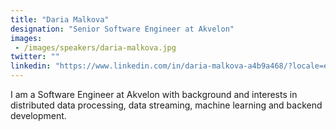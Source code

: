 ```yaml
---
title: "Daria Malkova"
designation: "Senior Software Engineer at Akvelon"
images: 
 - /images/speakers/daria-malkova.jpg
twitter: ""
linkedin: "https://www.linkedin.com/in/daria-malkova-a4b9a468/?locale=en_US"
---
```


I am a Software Engineer at Akvelon with background and interests in distributed data processing, data streaming, machine learning and backend development.
